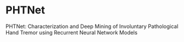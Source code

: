 # PHTNet
PHTNet: Characterization and Deep Mining of Involuntary Pathological Hand Tremor using Recurrent Neural Network Models
